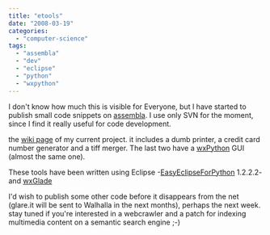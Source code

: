 ```yaml
---
title: "etools"
date: "2008-03-19"
categories: 
  - "computer-science"
tags: 
  - "assembla"
  - "dev"
  - "eclipse"
  - "python"
  - "wxpython"
---
```


I don't know how much this is visible for Everyone, but I have started to publish small code snippets on [assembla](http://www.assembla.com/). I use only SVN for the moment, since I find it really useful for code development.

the [wiki page](http://www.assembla.com/wiki/show/etools) of my current project. it includes a dumb printer, a credit card number generator and a tiff merger. The last two have a [wxPython](http://www.wxpython.org/) GUI (almost the same one).

These tools have been written using Eclipse -[EasyEclipseForPython](http://easyeclipse.org/site/distributions/python.html) 1.2.2.2- and [wxGlade](http://wxglade.sourceforge.net/)

I'd wish to publish some other code before it disappears from the net (glare.it will be sent to Walhalla in the next months), perhaps the next week. stay tuned if you're interested in a webcrawler and a patch for indexing multimedia content on a semantic search engine ;-)
